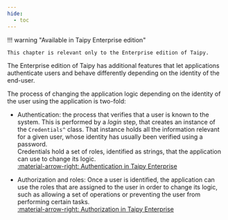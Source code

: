 ```yaml
---
hide:
  - toc
---
```


!!! warning "Available in Taipy Enterprise edition"

    This chapter is relevant only to the Enterprise edition of Taipy.

The Enterprise edition of Taipy has additional features that let applications
authenticate users and behave differently depending on the identity of the
end-user.

The process of changing the application logic depending on the identity of
the user using the application is two-fold:

   - Authentication: the process that verifies that a user is known to
     the system. This is performed by a *login* step, that creates an instance
     of the `Credentials^` class. That instance holds all the information relevant
     for a given user, whose identity has usually been verified using a password.<br/>
     Credentials hold a set of roles, identified as strings, that the application
     can use to change its logic.<br/>
     [:material-arrow-right: Authentication in Taipy Enterprise](authentication.md)

   - Authorization and roles: Once a user is identified, the application can use the
     roles that are assigned to the user in order to change its logic, such
     as allowing a set of operations or preventing the user from performing
     certain tasks.<br/>
     [:material-arrow-right: Authorization in Taipy Enterprise](authorization.md)
